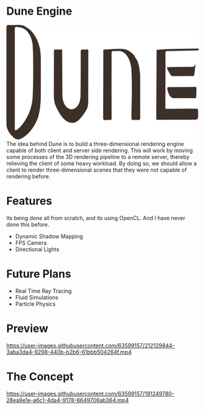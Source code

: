 # Dune Engine
<img src="./logo.png" height="300px">
The idea behind Dune is to build a three-dimensional rendering engine capable of both client and server side rendering. This will work by moving some
processes of the 3D rendering pipeline to a remote server, thereby relieving the client of some heavy workload. By doing so, we should allow a client 
to render three-dimensional scenes that they were not capable of rendering before. 

# Features
Its being done all from scratch, and its using OpenCL. And I have never done this before. 
- Dynamic Shadow Mapping 
- FPS Camera 
- Directional Lights 

# Future Plans 
- Real Time Ray Tracing
- Fluid Simulations
- Particle Physics

# Preview

https://user-images.githubusercontent.com/63599157/212129844-3aba3da4-9298-440b-b2b6-61bbb504264f.mp4

# The Concept

https://user-images.githubusercontent.com/63599157/191249780-28ea9e1e-a6c1-4da4-9178-6649706ab364.mp4


